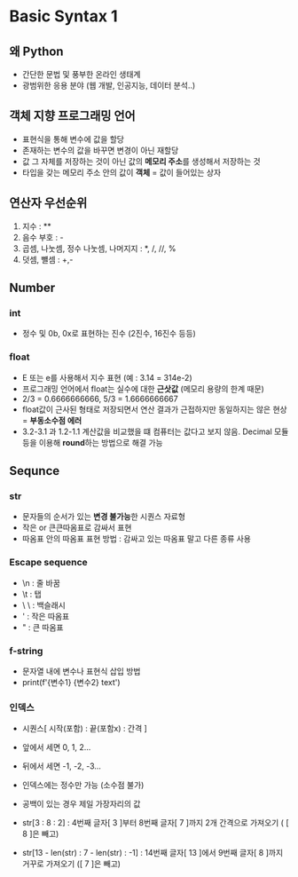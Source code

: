 # Basic Syntax 1

## 왜 Python
- 간단한 문법 및 풍부한 온라인 생태계
- 광범위한 응용 분야 (웹 개발, 인공지능, 데이터 분석..)

## 객체 지향 프로그래밍 언어
- 표현식을 통해 변수에 값을 할당
- 존재하는 변수의 값을 바꾸면 변경이 아닌 재할당
- 값 그 자체를 저장하는 것이 아닌 값의 **메모리 주소**를 생성해서 저장하는 것
- 타입을 갖는 메모리 주소 안의 값이 **객체** = 값이 들어있는 상자

## 연산자 우선순위

1. 지수 : **
2. 음수 부호 : -
3. 곱셈, 나눗셈, 정수 나눗셈, 나머지지 : *, /, //, %
4. 덧셈, 뺼셈 : +,-

## Number

### int

- 정수 및 0b, 0x로 표현하는 진수 (2진수, 16진수 등등)

### float
- E 또는 e를 사용해서 지수 표현 (예 : 3.14 = 314e-2)
- 프로그래밍 언어에서 float는 실수에 대한 **근삿값** (메모리 용량의 한계 때문)
- 2/3 = 0.6666666666, 5/3 = 1.6666666667
- float값이 근사된 형태로 저장되면서 연산 결과가 근접하지만 동일하지는 않은 현상 = **부동소수점 에러**
- 3.2-3.1 과 1.2-1.1 계산값을 비교했을 떄 컴퓨터는 값다고 보지 않음. Decimal 모듈 등을 이용해 **round**하는 방법으로 해결 가능

## Sequnce

### str
- 문자들의 순서가 있는 **변경 불가능**한 시퀀스 자료형
- 작은 or 큰큰따옴표로 감싸서 표현
- 따옴표 안의 따옴표 표현 방법 : 감싸고 있는 따옴표 말고 다른 종류 사용

### Escape sequence
- \n : 줄 바꿈
- \t : 탭
- \ \ : 백슬래시
- \' : 작은 따옴표
- \" : 큰 따옴표

### f-string
- 문자열 내에 변수나 표현식 삽입 방법
- print(f'{변수1} {변수2} text')

### 인덱스
- 시퀀스[ 시작(포함) : 끝(포함x) : 간격 ]
- 앞에서 세면 0, 1, 2...
- 뒤에서 세면 -1, -2, -3...
- 인덱스에는 정수만 가능 (소수점 불가)
- 공백이 있는 경우 제일 가장자리의 값

- str[3 : 8 : 2] : 4번째 글자[ 3 ]부터 8번째 글자[ 7 ]까지 2개 간격으로 가져오기 ( [ 8 ]은 빼고)
- str[13 - len(str) : 7 - len(str) : -1] : 14번째 글자[ 13 ]에서 9번째 글자[ 8 ]까지 거꾸로 가져오기 ([ 7 ]은 빼고)